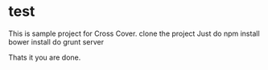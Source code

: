 # test

This is sample project for Cross Cover.
clone the project
Just do npm install
bower install
do grunt server

Thats it you are done.
